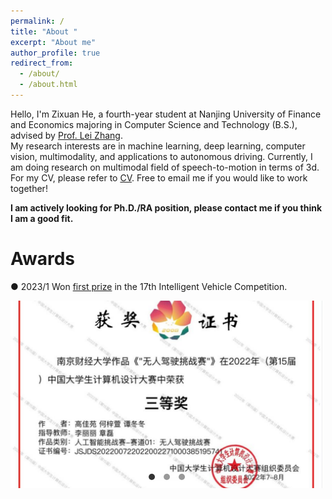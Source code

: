 ```yaml
---
permalink: /
title: "About "
excerpt: "About me"
author_profile: true
redirect_from: 
  - /about/
  - /about.html
---
```

<style>
  .slideshow-container {
    width: 500px;
    height: 300px;
    position: relative;
    overflow: hidden;
  }
        
  .slideshow-container input {
    display: none;
  }
  
  .slideshow-container img {
    width: 100%;
    height: 100%;
    object-fit: cover;
    position: absolute;
    top: 0;
    left: 0;
    opacity: 0;
    transition: opacity 0.5s ease-in-out;
  }
  
  .slideshow-container input:checked + img {
      opacity: 1;
  }
  
  .slideshow-controls {
      position: absolute;
      bottom: 10px;
      left: 50%;
      transform: translateX(-50%);
      z-index: 1;
  }
  
  .slideshow-controls label {
      display: inline-block;
      width: 10px;
      height: 10px;
      border-radius: 50%;
      background-color: #999;
      margin: 0 5px;
      cursor: pointer;
  }
  
  .slideshow-controls label:hover {
      background-color: #333;
  }
  
  .slideshow-controls input:checked + label {
      background-color: #333;
  }
</style>

Hello, I'm Zixuan He, a fourth-year student at Nanjing University of Finance and Economics majoring in Computer Science and Technology (B.S.), advised by [Prof. Lei Zhang](https://xueshu.baidu.com/scholarID/CN-BK73TEKJ).  
My research interests are in machine learning, deep learning, computer vision, multimodality, and applications to autonomous driving. Currently, I am doing research on multimodal field of speech-to-motion in terms of 3d. For my CV, please refer to [CV](Zixuan_He_CV.pdf). Free to email me if you would like to work together!  

**I am actively looking for Ph.D./RA position, please contact me if you think I am a good fit.**


Awards
======
● 2023/1 Won [first prize](中国机器人大赛三等奖.jpg) in the 17th Intelligent Vehicle Competition.  
<div class="slideshow-container">
  <input type="radio" name="slide" id="slide1" checked>
  <img src="中国机器人大赛三等奖.jpg" alt="Image 1">
  <input type="radio" name="slide" id="slide2">
  <img src="智能车比赛国家一等奖.jpg" alt="Image 2">
  <input type="radio" name="slide" id="slide3">
  <img src="美赛建模H奖.jpg" alt="Image 3">
  <div class="slideshow-controls">
    <input type="radio" name="slide-dot" id="slide-dot1" checked>
    <label for="slide-dot1"></label>
    <input type="radio" name="slide-dot" id="slide-dot2">
    <label for="slide-dot2"></label>
    <input type="radio" name="slide-dot" id="slide-dot3">
  <label for="slide-dot3"></label>
</div>

<ul>
    <li>2022/8 Won the <a href="智能车比赛国家一等奖.jpg">Third Prize</a> of the China University Student Design Competition.</li>
    <li>2022/2 Participated in MCM/ICM to obtain <a href="美赛建模H奖.jpg">Honorable Mentions</a>.</li>
    <li>Some other modeling competitions such as May Day Modelling, and APMCM.</li>
</ul>

● 2022/8 Won the [Third Prize](智能车比赛国家一等奖.jpg) of the China University Student Design Competition.  

● 2022/2 Participated in MCM/ICM to obtain [Honorable Mentions](美赛建模H奖.jpg).  

● Some other modeling competitions such as May Day Modelling, and APMCM.  

<script>
  // 在页面加载完毕后执行
        document.addEventListener('DOMContentLoaded', function() {
            // 获取轮播容器和轮播图片数量
            var slideshowContainer = document.querySelector('.slideshow-container');
            var slideshowImages = slideshowContainer.querySelectorAll('img');
            var numImages = slideshowImages.length;
            
            // 定义初始显示的图片索引
            var currentImageIndex = 0;
            
            // 自动切换图片的间隔时间（单位：毫秒）
            var interval = 2000;
            
            // 切换图片的函数
            function changeImage() {
                // 隐藏当前显示的图片
                slideshowImages[currentImageIndex].style.opacity = 0;
                
                // 计算下一张图片的索引
                currentImageIndex = (currentImageIndex + 1) % numImages;
                
                // 显示下一张图片
                slideshowImages[currentImageIndex].style.opacity = 1;
                
                // 设置定时器，延迟切换下一张图片
                setTimeout(changeImage, interval);
            }
            
            // 执行切换图片函数
            setTimeout(changeImage, interval);
        });
</script>






